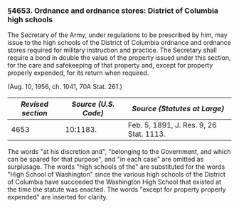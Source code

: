 ### §4653. Ordnance and ordnance stores: District of Columbia high schools ###

The Secretary of the Army, under regulations to be prescribed by him, may issue to the high schools of the District of Columbia ordnance and ordnance stores required for military instruction and practice. The Secretary shall require a bond in double the value of the property issued under this section, for the care and safekeeping of that property and, except for property properly expended, for its return when required.

(Aug. 10, 1956, ch. 1041, 70A Stat. 261.)

|*Revised section*|*Source (U.S. Code)*|     *Source (Statutes at Large)*      |
|-----------------|--------------------|---------------------------------------|
|      4653       |      10:1183.      |Feb. 5, 1891, J. Res. 9, 26 Stat. 1113.|

The words "at his discretion and", "belonging to the Government, and which can be spared for that purpose", and "in each case" are omitted as surplusage. The words "high schools of the" are substituted for the words "High School of Washington" since the various high schools of the District of Columbia have succeeded the Washington High School that existed at the time the statute was enacted. The words "except for property properly expended" are inserted for clarity.